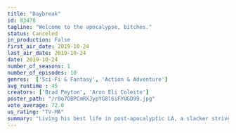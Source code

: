```yaml
---
title: "Daybreak"
id: 83478
tagline: "Welcome to the apocalypse, bitches."
status: Canceled
in_production: False
first_air_date: 2019-10-24
last_air_date: 2019-10-24
date: 2019-10-24
number_of_seasons: 1
number_of_episodes: 10
genres:  ['Sci-Fi & Fantasy', 'Action & Adventure']
avg_runtime : 45
creators: ['Brad Peyton', 'Aron Eli Coleite']
poster_path: "/r0o7OBPCmRXJypYG8l6iFYUGD99.jpg"
vote_average: 72.0
us_rating: "TV-MA"
summary: "Living his best life in post-apocalyptic LA, a slacker strives to find the girl of his dreams while outwitting mindless ghouls and cliquish gangs."
---
```


